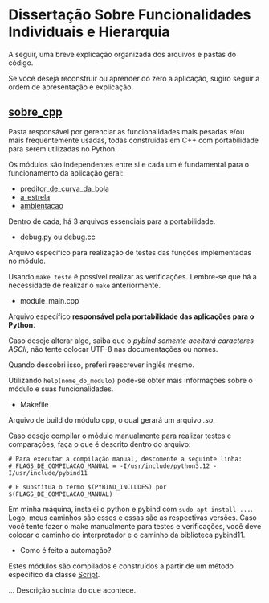 # Dissertação Sobre Funcionalidades Individuais e Hierarquia

A seguir, uma breve explicação organizada dos arquivos e pastas do código.

Se você deseja reconstruir ou aprender do zero a aplicação, sugiro seguir a ordem
de apresentação e explicação.

## [sobre_cpp](sobre_cpp)

Pasta responsável por gerenciar as funcionalidades mais pesadas e/ou mais frequentemente
usadas, todas construídas em C++ com portabilidade para serem utilizadas no Python.

Os módulos são independentes entre si e cada um é fundamental para o funcionamento da aplicação geral:

* [preditor_de_curva_da_bola](sobre_cpp/preditor_de_curva_da_bola.md)
* [a_estrela](sobre_cpp/a_estrela.md)
* [ambientacao](sobre_cpp/ambientacao.md)

Dentro de cada, há 3 arquivos essenciais para a portabilidade.

* debug.py ou debug.cc
  
Arquivo específico para realização de testes das funções implementadas no módulo.

Usando `make teste` é possível realizar as verificações. Lembre-se que há a necessidade
de realizar o `make` anteriormente.

* module_main.cpp

Arquivo específico **responsável pela portabilidade das aplicações para o Python**.

Caso deseje alterar algo, saiba que o _pybind somente aceitará caracteres ASCII_, 
não tente colocar UTF-8 nas documentações ou nomes.

Quando descobri isso, preferi reescrever inglês mesmo.

Utilizando `help(nome_do_modulo)` pode-se obter mais informações sobre o módulo e 
suas funcionalidades.

* Makefile 

Arquivo de build do módulo cpp, o qual gerará um arquivo _.so_.

Caso deseje compilar o módulo manualmente para realizar testes e comparações,
faça o que é descrito dentro do arquivo:

```
# Para executar a compilação manual, descomente a seguinte linha: 
# FLAGS_DE_COMPILACAO_MANUAL = -I/usr/include/python3.12 -I/usr/include/pybind11

# E substitua o termo $(PYBIND_INCLUDES) por $(FLAGS_DE_COMPILACAO_MANUAL)
```

Em minha máquina, instalei o python e pybind com `sudo apt install ...`. 
Logo, meus caminhos são esses e essas são as respectivas versões. Caso você tente
fazer o make manualmente para testes e verificações, você deve colocar o caminho 
do interpretador e o caminho da biblioteca pybind11.


* Como é feito a automação?

Estes módulos são compilados e construídos a partir de um método específico da classe 
[Script](../src/sobre_scripts/comuns/Script.py).

... Descrição sucinta do que acontece.











